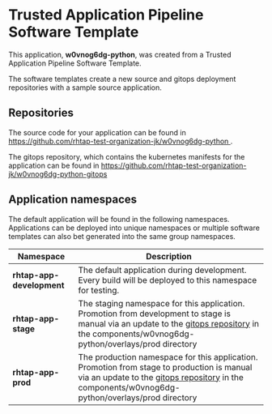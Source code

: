 # Trusted Application Pipeline Software Template

This application, **w0vnog6dg-python**, was created from a Trusted Application Pipeline Software Template.

The software templates create a new source and gitops deployment repositories with a sample source application. 

## Repositories

The source code for your application can be found in [https://github.com/rhtap-test-organization-jk/w0vnog6dg-python ](https://github.com/rhtap-test-organization-jk/w0vnog6dg-python ).
 
The gitops repository, which contains the kubernetes manifests for the application can be found in 
[https://github.com/rhtap-test-organization-jk/w0vnog6dg-python-gitops ](https://github.com/rhtap-test-organization-jk/w0vnog6dg-python-gitops ) 

## Application namespaces 

The default application will be found in the following namespaces. Applications can be deployed into unique namespaces or multiple software templates can also bet generated into the same group namespaces.  

|  Namespace   |  Description   |  
| -------- | -------- |   
| **rhtap-app-development** | The default application during development. Every build will be deployed to this namespace for testing. | 
| **rhtap-app-stage** | The staging namespace for this application. Promotion from development to stage is manual via an update to the [gitops repository](https://github.com/rhtap-test-organization-jk/w0vnog6dg-python-gitops ) in the components/w0vnog6dg-python/overlays/prod directory |  
| **rhtap-app-prod** | The production namespace for this application. Promotion from stage to production is manual via an update to the [gitops repository](https://github.com/rhtap-test-organization-jk/w0vnog6dg-python-gitops ) in the components/w0vnog6dg-python/overlays/prod directory | 
